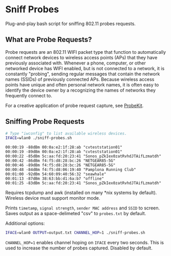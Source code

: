 # Sniff Probes

Plug-and-play bash script for sniffing 802.11 probes requests. 

## What are Probe Requests?

Probe requests are an 802.11 WIFI packet type that function to automatically connect network devices to wireless access points (APs) that they have previously associated with. Whenever a phone, computer, or other networked device has WIFI enabled, but is not connected to a network, it is constantly "probing", sending regular messages that contain the network names (SSIDs) of previously connected APs. Because wireless access points have unique and often personal network names, it is often easy to identify the device owner by a recognizing the names of networks they frequently connect to.

For a creative application of probe request capture, see [ProbeKit](https://github.com/brannondorsey/ProbeKit). 

## Sniffing Probe Requests

```bash
# Type "iwconfig" to list available wireless devices.
IFACE=wlan0 ./sniff-probes.sh
```

```
00:00:19 -88dBm 00:0a:e2:1f:28:ab "cvteststation01"
00:00:19 -89dBm 00:0a:e2:1f:28:ab "cvteststation01"
00:00:22 -85dBm 5c:aa:fd:20:23:41 "Sonos_pZkIex0zatRvhdJTAifLzmatdh"
00:00:42 -86dBm f4:f5:d8:28:bc:26 "NETGEAR85-5G"
00:00:46 -89dBm f4:f5:d8:28:bc:26 "NETGEAR85-5G"
00:00:48 -84dBm f4:f5:d8:06:19:40 "Pamplona Running Club"
00:01:00 -92dBm 54:60:09:40:56:32 "seawhale"
00:01:13 -87dBm 38:63:bb:d1:6a:b7 "offline"
00:01:25 -83dBm 5c:aa:fd:20:23:41 "Sonos_pZkIex0zatRvhdJTAifLzmatdh"
```
Requires tcpdump and awk (installed on many *nix systems by default). Wireless device must support monitor mode.

Prints `timetamp`, `signal strength`, `sender MAC address` and `SSID` to screen. Saves output as a space-delimeted "csv" to `probes.txt` by default.

Additional options:

```bash
IFACE=wlan0 OUTPUT=output.txt CHANNEL_HOP=1 ./sniff-probes.sh
```

`CHANNEL_HOP=1` enables channel hoping on `IFACE` every two seconds. This is used to increase the number of probes captured. Disabled by default.
